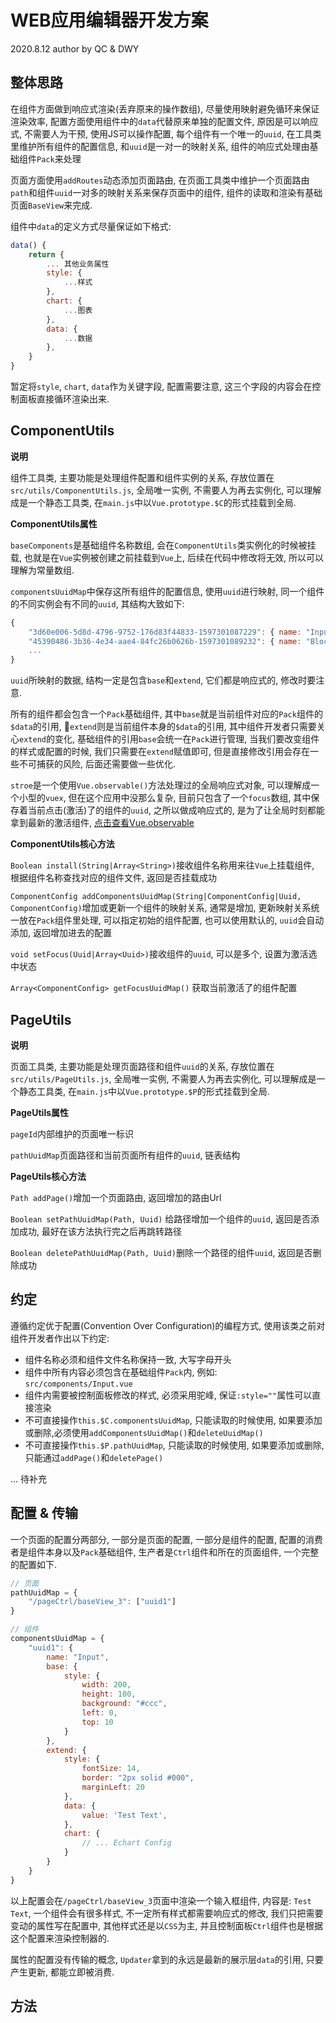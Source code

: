 # WEB应用编辑器开发方案

2020.8.12 author by QC & DWY

## 整体思路

在组件方面做到响应式渲染(丢弃原来的操作数组), 尽量使用映射避免循环来保证渲染效率, 配置方面使用组件中的`data`代替原来单独的配置文件, 原因是可以响应式, 不需要人为干预, 使用JS可以操作配置, 每个组件有一个唯一的`uuid`, 在工具类里维护所有组件的配置信息, 和`uuid`是一对一的映射关系, 组件的响应式处理由基础组件`Pack`来处理

页面方面使用`addRoutes`动态添加页面路由, 在页面工具类中维护一个页面路由`path`和组件`uuid`一对多的映射关系来保存页面中的组件, 组件的读取和渲染有基础页面`BaseView`来完成.

组件中`data`的定义方式尽量保证如下格式:
``` js
data() {
    return {
        ... 其他业务属性
        style: {
            ...样式
        },
        chart: {
            ...图表
        },
        data: {
            ...数据
        },
    }
}
```

暂定将`style`, `chart`, `data`作为关键字段, 配置需要注意, 这三个字段的内容会在控制面板直接循环渲染出来.

## ComponentUtils

**说明**

组件工具类, 主要功能是处理组件配置和组件实例的关系, 存放位置在`src/utils/ComponentUtils.js`, 全局唯一实例, 不需要人为再去实例化, 可以理解成是一个静态工具类, 在`main.js`中以`Vue.prototype.$C`的形式挂载到全局.

**ComponentUtils属性**

`baseComponents`是基础组件名称数组, 会在`ComponentUtils`类实例化的时候被挂载, 也就是在`Vue`实例被创建之前挂载到`Vue`上, 后续在代码中修改将无效, 所以可以理解为常量数组.

`componentsUuidMap`中保存这所有组件的配置信息, 使用`uuid`进行映射, 同一个组件的不同实例会有不同的`uuid`, 其结构大致如下:

``` js
{
    "3d60e006-5d8d-4796-9752-176d83f44833-1597301087229": { name: "Input", base: {}, extend: {}},
    "45390486-3b36-4e34-aae4-84fc26b0626b-1597301089232": { name: "Block", base: {}, extend: {}},
    ...
}
```

`uuid`所映射的数据, 结构一定是包含`base`和`extend`, 它们都是响应式的, 修改时要注意.

所有的组件都会包含一个`Pack`基础组件, 其中`base`就是当前组件对应的`Pack`组件的`$data`的引用, `extend`则是当前组件本身的`$data`的引用, 其中组件开发者只需要关心`extend`的变化, 基础组件的引用`base`会统一在`Pack`进行管理, 当我们要改变组件的样式或配置的时候, 我们只需要在`extend`赋值即可, 但是直接修改引用会存在一些不可捕获的风险, 后面还需要做一些优化.

`stroe`是一个使用`Vue.observable()`方法处理过的全局响应式对象, 可以理解成一个小型的`vuex`, 但在这个应用中没那么复杂, 目前只包含了一个`focus`数组, 其中保存着当前点击(激活)了的组件的`uuid`, 之所以做成响应式的, 是为了让全局时刻都能拿到最新的激活组件, [点击查看Vue.observable](https://cn.vuejs.org/v2/api/#Vue-observable)

**ComponentUtils核心方法**

`Boolean install(String|Array<String>)`接收组件名称用来往`Vue`上挂载组件, 根据组件名称查找对应的组件文件, 返回是否挂载成功

`ComponentConfig addComponentsUuidMap(String|ComponentConfig|Uuid, ComponentConfig)`增加或更新一个组件的映射关系, 通常是增加, 更新映射关系统一放在`Pack`组件里处理, 可以指定初始的组件配置, 也可以使用默认的, `uuid`会自动添加, 返回增加进去的配置

`void setFocus(Uuid|Array<Uuid>)`接收组件的`uuid`, 可以是多个, 设置为激活选中状态

`Array<ComponentConfig> getFocusUuidMap()` 获取当前激活了的组件配置

## PageUtils

**说明**

页面工具类, 主要功能是处理页面路径和组件`uuid`的关系, 存放位置在`src/utils/PageUtils.js`, 全局唯一实例, 不需要人为再去实例化, 可以理解成是一个静态工具类, 在`main.js`中以`Vue.prototype.$P`的形式挂载到全局.

**PageUtils属性**

`pageId`内部维护的页面唯一标识

`pathUuidMap`页面路径和当前页面所有组件的`uuid`, 链表结构

**PageUtils核心方法**

`Path addPage()`增加一个页面路由, 返回增加的路由Url

`Boolean setPathUuidMap(Path, Uuid)` 给路径增加一个组件的`uuid`, 返回是否添加成功, 最好在该方法执行完之后再跳转路径

`Boolean deletePathUuidMap(Path, Uuid)`删除一个路径的组件`uuid`, 返回是否删除成功

## 约定

遵循约定优于配置(Convention Over Configuration)的编程方式, 使用该类之前对组件开发者作出以下约定:

- 组件名称必须和组件文件名称保持一致, 大写字母开头
- 组件中所有内容必须包含在基础组件`Pack`内, 例如: `src/components/Input.vue`
- 组件内需要被控制面板修改的样式, 必须采用驼峰, 保证`:style=""`属性可以直接渲染
- 不可直接操作`this.$C.componentsUuidMap`, 只能读取的时候使用, 如果要添加或删除,必须使用`addComponentsUuidMap()`和`deleteUuidMap()`
- 不可直接操作`this.$P.pathUuidMap`, 只能读取的时候使用, 如果要添加或删除, 只能通过`addPage()`和`deletePage()`

... 待补充


## 配置 & 传输

一个页面的配置分两部分, 一部分是页面的配置, 一部分是组件的配置, 配置的消费者是组件本身以及`Pack`基础组件, 生产者是`Ctrl`组件和所在的页面组件, 一个完整的配置如下.

``` js
// 页面
pathUuidMap = {
    "/pageCtrl/baseView_3": ["uuid1"]
}

// 组件
componentsUuidMap = {
    "uuid1": {
        name: "Input",
        base: {
            style: {
                width: 200,
                height: 100,
                background: "#ccc",
                left: 0,
                top: 10
            }
        },
        extend: {
            style: {
                fontSize: 14,
                border: "2px solid #000",
                marginLeft: 20
            },
            data: {
                value: 'Test Text',
            },
            chart: {
                // ... Echart Config
            }
        }
    }
}
```

以上配置会在`/pageCtrl/baseView_3`页面中渲染一个输入框组件, 内容是: `Test Text`, 一个组件会有很多样式, 不一定所有样式都需要响应式的修改, 我们只把需要变动的属性写在配置中, 其他样式还是以`CSS`为主, 并且控制面板`Ctrl`组件也是根据这个配置来渲染控制器的.

属性的配置没有传输的概念, `Updater`拿到的永远是最新的展示层`data`的引用, 只要产生更新, 都能立即被消费.

## 方法



